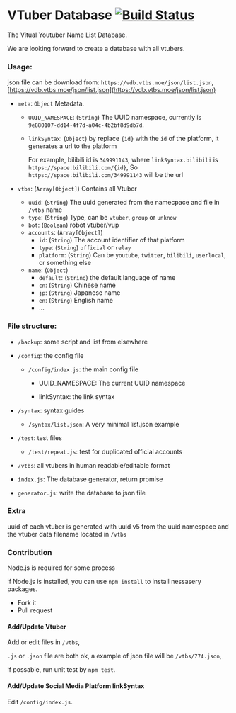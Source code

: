 # VTuber Database [![Build Status](https://travis-ci.com/bilibili-dd-center/vdb.svg?branch=master)](https://travis-ci.com/bilibili-dd-center/vdb)

The Vitual Youtuber Name List Database.

We are looking forward to create a database with all vtubers.

### Usage:

json file can be download from: `https://vdb.vtbs.moe/json/list.json`, [https://vdb.vtbs.moe/json/list.json](https://vdb.vtbs.moe/json/list.json)

* `meta`: `Object` Metadata.

  * `UUID_NAMESPACE`: (`String`) The UUID namespace, currently is `9e880107-dd14-4f7d-a04c-4b2bf8d9db7d`.

  * `linkSyntax`: (`Object`) by replace `{id}` with the `id` of the platform, it generates a url to the platform

    For example, bilibili id is `349991143`, where `linkSyntax.bilibili` is `https://space.bilibili.com/{id}`, So `https://space.bilibili.com/349991143` will be the url

* `vtbs`: (`Array[Object]`) Contains all Vtuber

  * `uuid`: (`String`) The uuid generated from the namecpace and file in `/vtbs` name
  * `type`: (`String`) Type, can be `vtuber`, `group` or `unknow`
  * `bot`: (`Boolean`) robot vtuber/vup
  * `accounts`: (`Array[Object]`)
    * `id`: (`String`) The account identifier of that platform
    * `type`: (`String`) `official` or `relay`
    * `platform`: (`String`) Can be `youtube`, `twitter`, `bilibili`, `userlocal`, or something else
  * `name`: (`Object`)
    * `default`: (`String`) the default language of name
    * `cn`: (`String`) Chinese name
    * `jp`: (`String`) Japanese name
    * `en`: (`String`) English name
    * ...

### File structure:

* `/backup`: some script and list from elsewhere

* `/config`: the config file

  * `/config/index.js`:  the main config file

    * UUID_NAMESPACE: The current UUID namespace

    * linkSyntax: the link syntax

* `/syntax`: syntax guides

  * `/syntax/list.json`: A very minimal list.json example

* `/test`: test files

  * `/test/repeat.js`: test for duplicated official accounts

* `/vtbs`: all vtubers in human readable/editable format

* `index.js`: The database generator, return promise

* `generator.js`: write the database to json file

### Extra

uuid of each vtuber is generated with uuid v5 from the uuid namespace and the vtuber data filename located in `/vtbs`

### Contribution

Node.js is required for some process

if Node.js is installed, you can use `npm install` to install nessasery packages.

* Fork it
* Pull request

#### Add/Update Vtuber

Add or edit files in `/vtbs`,

`.js` or `.json` file are both ok, a example of json file will be `/vtbs/774.json`,

if possable, run unit test by `npm test`.

#### Add/Update Social Media Platform linkSyntax

Edit `/config/index.js`.